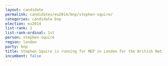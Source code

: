 ```yaml
---
layout: candidate
permalink: candidates/eu2014/bnp/stephen-squire/
categories: candidate bnp
election: eu2014
list-rank: 1
list-rank-ordinal: 1st
person: stephen-squire
region: london
party: bnp
title: Stephen Squire is running for MEP in London for the British National Party
incumbent: false
---
```

